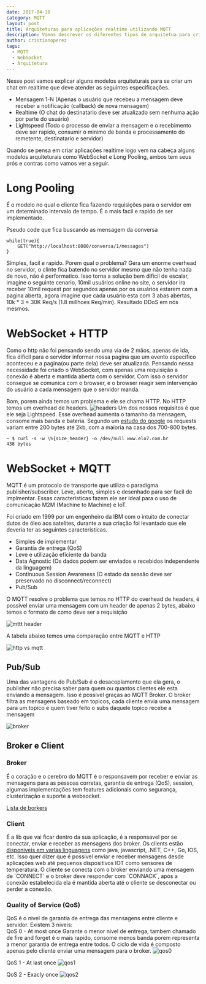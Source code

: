 ```yaml
---
date: 2017-04-18
category: MQTT
layout: post
title: Arquiteturas para aplicações realtime utilizando MQTT
description: Vamos descrever os diferentes tipos de arquitetua para criação de aplicações realtime e suas vantagens e desvantagem em relação ao MQTT
author: cristianoperez
tags:
  - MQTT
  - WebSocket
  - Arquitetura
---
```

Nesse post vamos explicar alguns modelos arquiteturais para se criar um chat em realtime que deve atender as seguintes especificações.
* Mensagem 1-N (Apenas o usuário que recebeu a mensagem deve receber a notificação (callback) de nova mensagem)
* Realtime (O chat do destinatario deve ser atualizado sem nenhuma ação por parte do usuário)
* Lightspeed (Todo o processo de enviar a mensagem e o recebimento deve ser rapido, consumir o minimo de banda e processamento do remetente, destinatario e servidor)

 Quando se pensa em criar aplicações realtime logo vem na cabeça alguns modelos arquiteturais como WebSocket e Long Pooling, ambos tem seus prós e contras como vamos ver a seguir.

# Long Pooling

É o modelo no qual o cliente fica fazendo requisições para o servidor em um determinado intervalo de tempo. É o mais facil e rapido de ser implementado.

Pseudo code que fica buscando as mensagem da conversa
```
while(true){
	GET("http://localhost:8080/conversa/1/messages")
}
```

Simples, facil e rapido. Porem qual o problema? Gera um enorme overhead no servidor, o clinte fica batendo no servidor mesmo que não tenha nada de novo, não é performatico.
Isso torna a solução bem dificil de escalar, imagine o seguinte cenario, 10mil usuários online no site, o servidor ira receber 10mil request por segundos apenas por os usuários estarem com a pagina aberta, agora imagine que cada usuário esta com 3 abas abertas, 10k * 3 = 30K Req/s (1.8 millhoes Req/min). Resultado DDoS em nós mesmos.

# WebSocket + HTTP

Como o http não foi pensando sendo uma via de 2 mãos, apenas de ida, fica dificil para o servidor informar nossa pagina que um evento especifico aconteceu e a pagina(ou parte dela) deve ser atualizada. Pensando nessa necessidade foi criado o WebSocket, com apenas uma requisição a conexão é aberta e mantida aberta com o servidor. Com isso o servidor consegue se comunica com o browser, e o browser reagir sem intervenção do usuário a cada mensagem que o servidor manda.

Bom, porem ainda temos um problema e ele se chama HTTP.
No HTTP temos um overhead de headers.
![headers](http://i.imgur.com/d3AOH7K.png)
Um dos nossos requisitos é que ele seja Lightspeed. Esse overhead aumenta o tamanho da mensagem, consome mais banda e bateria. Segundo um [estudo do google](http://dev.chromium.org/spdy/spdy-whitepaper) os requests variam entre 200 bytes até 2kb, com a maioria na casa dos 700-800 bytes.
```
~ $ curl -s -w \%{size_header} -o /dev/null www.elo7.com.br
438 bytes
```

# WebSocket + MQTT


MQTT é um protocolo de transporte que utiliza o paradigma publisher/subscriber. Leve, aberto, simples e desenhado para ser facil de implmentar. Essas caracteristicas fazem ele ser ideal para o uso de comunicação M2M (Machine to Machine) e IoT.

Foi criado em 1999 por um engenheiro da IBM com o intuito de conectar dutos de óleo aos satelites, durante a sua criação foi levantado que ele deveria ter as seguintes caracteristicas.
* Simples de implementar
* Garantia de entrega (QoS)
* Leve e utilização eficiente da banda
* Data Agnostic (Os dados podem ser enviados e recebidos independente da linguagem)
* Continuous Session Awareness (O estado da sessão deve ser preservado no disconnect/reconnect)
* Pub/Sub

O MQTT resolve o problema que temos no HTTP do overhead de headers, é possivel enviar uma mensagem com um header de apenas 2 bytes, abaixo temos o formato de como deve ser a requisição

![mttt header](http://www.rfwireless-world.com/images/MQTT-protocol-message-format.jpg)

A tabela abaixo temos uma comparação entre MQTT e HTTP

![http vs mqtt](http://i.imgur.com/wJo2kSN.png)

## Pub/Sub

Uma das vantagens do Pub/Sub é o desacoplamento que ela gera, o publisher não precisa saber para quem ou quantos clientes ele esta enviando a mensagem. Isso é possivel graças ao MQTT Broker. O broker filtra as mensagens baseado em topicos, cada cliente envia uma mensagem para um topico e quem tiver feito o subs daquele topico recebe a mensagem

![broker](http://www.hivemq.com/wp-content/uploads/Screen-Shot-2014-10-22-at-12.21.07.png)

## Broker e Client
### Broker
É o coração e o cerebro do MQTT é o responsavem por receber e enviar as mensagens para as pessoas corretas, garantia de entrega (QoS), session, algumas implementações tem features adicionais como segurança, clusterização e suporte a websocket.

[Lista de borkers](https://github.com/mqtt/mqtt.github.io/wiki/brokers)

### Client
É a lib que vai ficar dentro da sua aplicação, é a responsavel por se conectar, enviar e receber as mensagens dos broker. Os clients estão [disponiveis em varias linguagens](https://github.com/mqtt/mqtt.github.io/wiki/libraries) como java, javascript, .NET, C++, Go, IOS, etc. Isso quer dizer que é possivel enviar e receber mensagens desde aplicações web até pequenos dispositivos IOT como sensores de temperatura. O cliente se conecta com o broker enviando uma mensagem de ´CONNECT´ e o broker deve responder com ´CONNACK´, após a conexão estabelecida ela é mantida aberta até o cliente se desconectar ou perder a conexão.

### Quality of Service (QoS) 
QoS é o nivel de garantia de entrega das mensagens entre cliente e servidor. 
Existem 3 niveis:	
QoS 0 - At most once 
Garante o menor nivel de entrega, tambem chamado de fire and forget é o mais rapido, consome menos banda porem representa a menor garantia de entrega entre todos. O ciclo de vida é composto apenas pelo cliente enviar uma mensagem para o broker.
![qos0](http://www.hivemq.com/wp-content/uploads/publish_qos0_flow.png)

QoS 1 - At last once
![qos1](http://www.hivemq.com/wp-content/uploads/publish_qos1_flow.png)

QoS 2 - Exacly once
![qos2](http://www.hivemq.com/wp-content/uploads/publish_qos2_flow.png)
